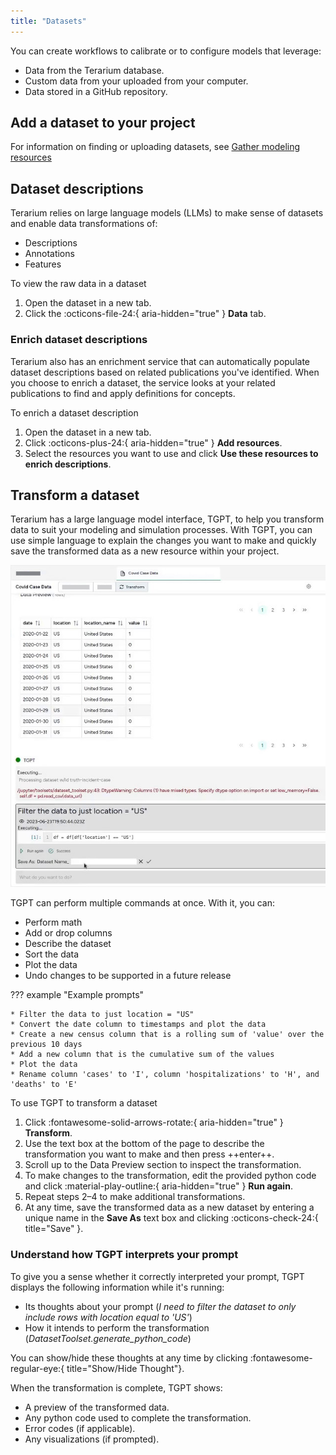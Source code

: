 ```yaml
---
title: "Datasets"
---
```


You can create workflows to calibrate or to configure models that leverage:

- Data from the Terarium database.
- Custom data from your uploaded from your computer.
- Data stored in a GitHub repository. 

## Add a dataset to your project

For information on finding or uploading datasets, see [Gather modeling resources](../modeling-resources)

## Dataset descriptions

Terarium relies on large language models (LLMs) to make sense of datasets and enable data transformations of:

- Descriptions
- Annotations
- Features

<p class="procedure">To view the raw data in a dataset</p>

1. Open the dataset in a new tab.
2. Click the :octicons-file-24:{ aria-hidden="true" } **Data** tab.

### Enrich dataset descriptions

Terarium also has an enrichment service that can automatically populate dataset descriptions based on related publications you've identified. When you choose to enrich a dataset, the service looks at your related publications to find and apply definitions for concepts.

<p class="procedure">To enrich a dataset description</p>

1. Open the dataset in a new tab.
1. Click :octicons-plus-24:{ aria-hidden="true" } **Add resources**.
2. Select the resources you want to use and click **Use these resources to enrich descriptions**.

## Transform a dataset

Terarium has a large language model interface, TGPT, to help you transform data to suit your modeling and simulation processes. With TGPT, you can use simple language to explain the changes you want to make and quickly save the transformed data as a new resource within your project. 

![TGPT with a prompt and python code to filter covid case dataset to only include US locations](../img/data/transform.jpg)

TGPT can perform multiple commands at once. With it, you can:

+ Perform math
+ Add or drop columns
+ Describe the dataset
+ Sort the data
+ Plot the data
+ Undo changes <span class="md-tag">to be supported in a future release</span>

??? example "Example prompts"

    * Filter the data to just location = "US"
    * Convert the date column to timestamps and plot the data
    * Create a new census column that is a rolling sum of 'value' over the previous 10 days
    * Add a new column that is the cumulative sum of the values 
    * Plot the data
    * Rename column 'cases' to 'I', column 'hospitalizations' to 'H', and 'deaths' to 'E' 

<p class="procedure">To use TGPT to transform a dataset</p>

1. Click :fontawesome-solid-arrows-rotate:{ aria-hidden="true" } **Transform**.
2. Use the text box at the bottom of the page to describe the transformation you want to make and then press ++enter++.
3. Scroll up to the Data Preview section to inspect the transformation.
4. To make changes to the transformation, edit the provided python code and click :material-play-outline:{ aria-hidden="true" } **Run again**.
5. Repeat steps 2&ndash;4 to make additional transformations. 
6. At any time, save the transformed data as a new dataset by entering a unique name in the **Save As** text box and clicking :octicons-check-24:{ title="Save" }.

### Understand how TGPT interprets your prompt

To give you a sense whether it correctly interpreted your prompt, TGPT displays the following information while it's running: 

- Its thoughts about your prompt (*I need to filter the dataset to only include rows with location equal to 'US'*)
- How it intends to perform the transformation (*DatasetToolset.generate_python_code*)

You can show/hide these thoughts at any time by clicking :fontawesome-regular-eye:{ title="Show/Hide Thought"}.

When the transformation is complete, TGPT shows:

- A preview of the transformed data.
- Any python code used to complete the transformation.
- Error codes (if applicable).
- Any visualizations (if prompted).